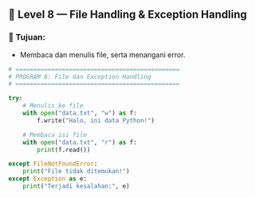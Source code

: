 
## 📂 Level 8 — File Handling & Exception Handling

### 🎯 Tujuan:
- Membaca dan menulis file, serta menangani error.

```python
# ==============================================
# PROGRAM 8: File dan Exception Handling
# ==============================================

try:
    # Menulis ke file
    with open("data.txt", "w") as f:
        f.write("Halo, ini data Python!")

    # Membaca isi file
    with open("data.txt", "r") as f:
        print(f.read())

except FileNotFoundError:
    print("File tidak ditemukan!")
except Exception as e:
    print("Terjadi kesalahan:", e)
```